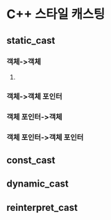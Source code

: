 # C++ 스타일 캐스팅
## static_cast
### 객체->객체
1. 
### 객체->객체 포인터
### 객체 포인터->객체
### 객체 포인터->객체 포인터

### 
## const_cast
## dynamic_cast
## reinterpret_cast
